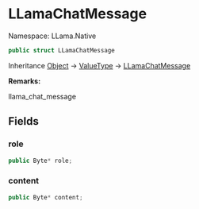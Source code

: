 # LLamaChatMessage

Namespace: LLama.Native



```csharp
public struct LLamaChatMessage
```

Inheritance [Object](https://docs.microsoft.com/en-us/dotnet/api/system.object) → [ValueType](https://docs.microsoft.com/en-us/dotnet/api/system.valuetype) → [LLamaChatMessage](./llama.native.llamachatmessage.md)

**Remarks:**

llama_chat_message

## Fields

### **role**

```csharp
public Byte* role;
```

### **content**

```csharp
public Byte* content;
```
